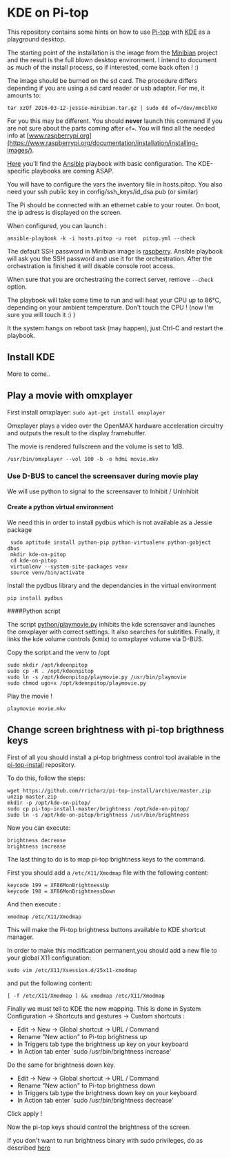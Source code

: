 # KDE on Pi-top

This repository contains some hints on how to use [Pi-top](https://www.pi-top.com/) with [KDE](https://www.kde.org/) as a playground desktop.

The starting point of the installation is the image from the [Minibian](https://minibianpi.wordpress.com/) project and the result is the full blown desktop environment.
I intend to document as much of the install process, so if interested, come back often ! :)

The image should be burned on the sd card. The procedure differs depending if you are using a sd card reader or usb adapter. For me, it amounts to:

`tar xzOf 2016-03-12-jessie-minibian.tar.gz | sudo dd of=/dev/mmcblk0`

For you this may be different. You should **never** launch this command if you are not sure about the parts coming after `of=`. You will find all the needed info at [www.raspberrypi.org](https://www.raspberrypi.org/documentation/installation/installing-images/).



[Here](/ansible) you'll find the [Ansible](https://www.ansible.com/) playbook with basic configuration. The KDE-specific playbooks are coming ASAP.

You will have to configure the vars the inventory file in hosts.pitop. You also need your ssh public key in config/ssh_keys/id_dsa.pub (or similar) 

The Pi should be connected with an ethernet cable to your router.  On boot, the ip adress is displayed on the screen.

When configured, you can launch :

`ansible-playbook -k -i hosts.pitop -u root  pitop.yml --check`

The default SSH password in Minibian image is [raspberry](https://minibianpi.wordpress.com/faq/). Ansible playbook will ask you the SSH password and use it for the orchestration. After the orchestration is finished  it will disable console root access.

When sure that you are orchestrating the correct server, remove `--check` option.

The playbook will take some time to run and will heat your CPU up to 86°C, depending on your ambient temperature. Don't touch the CPU  ! (now I'm sure you will touch it :) )

It the system hangs on reboot task (may happen), just Ctrl-C and restart the playbook.


## Install KDE

More to come..

## Play a movie with omxplayer

First install omxplayer:
`sudo apt-get install omxplayer`

Omxplayer plays a video over the OpenMAX hardware acceleration circuitry and outputs the result to the display framebuffer. 

The movie is rendered fullscreen and the volume is set to 1dB.



`/usr/bin/omxplayer --vol 100 -b -o hdmi movie.mkv`




### Use D-BUS to cancel the screensaver during movie play

We will use python to signal to the screensaver to Inhibit / UnInhibit

#### Create a python virtual environment

We need this in order to install pydbus which is not available as a Jessie package

```
 sudo aptitude install python-pip python-virtualenv python-gobject dbus
 mkdir kde-on-pitop
 cd kde-on-pitop
 virtualenv --system-site-packages venv
 source venv/bin/activate
```

Install the pydbus library and the dependancies in the virtual environment

`pip install pydbus`


####Python script

The script [python/playmovie.py](python/playmovie.py) inhibits the kde scrensaver and launches the omxplayer with correct settings. It also searches for subtitles. 
Finally, it links the kde volume controls (kmix) to omxplayer volume via D-BUS.


Copy the script and the venv to /opt 

```
sudo mkdir /opt/kdeonpitop
sudo cp -R . /opt/kdeonpitop
sudo ln -s /opt/kdeonpitop/playmovie.py /usr/bin/playmovie
sudo chmod ugo+x /opt/kdeonpitop/playmovie.py
```

Play the movie !

`playmovie movie.mkv`

## Change screen brightness with pi-top brigthness keys

First of all you should install a pi-top brightness control tool available in the [pi-top-install](https://github.com/rricharz/pi-top-install) repository.

To do this, follow the steps:

```
wget https://github.com/rricharz/pi-top-install/archive/master.zip
unzip master.zip
mkdir -p /opt/kde-on-pitop/
sudo cp pi-top-install-master/brightness /opt/kde-on-pitop/
sudo ln -s /opt/kde-on-pitop/brightness /usr/bin/brightness
```

Now you can execute:
```
brightness decrease
brightness increase
```
 
The last thing to do is to map pi-top brightness keys to the command.

First you should add a `/etc/X11/Xmodmap` file with the following content:

```
keycode 199 = XF86MonBrightnessUp 
keycode 198 = XF86MonBrightnessDown
```

And then execute :
```
xmodmap /etc/X11/Xmodmap
```

This will make the Pi-top brightness buttons available to KDE shortcut manager.

In order to make this modification permanent,you should add a new file to your global X11 configuration:

`sudo vim /etc/X11/Xsession.d/25x11-xmodmap`

and put the following content:

`[ -f /etc/X11/Xmodmap ] && xmodmap /etc/X11/Xmodmap`

Finally we must tell to KDE the new mapping. This is done in System Configuration -> Shortcuts and gestures -> Custom shortcuts :

- Edit -> New -> Global shortcut -> URL / Command
- Rename "New action" to Pi-top brightness up
- In Triggers tab type the brightness up key on your keyboard
- In Action tab enter `sudo /usr/bin/brightness increase'

Do the same for brightness down key.
- Edit -> New -> Global shortcut -> URL / Command
- Rename "New action" to Pi-top brightness down
- In Triggers tab type the brightness down key on your keyboard
- In Action tab enter `sudo /usr/bin/brightness decrease'

Click apply !

Now the pi-top keys should control the brightness of the screen.

If you don't want to run brightness binary with sudo privileges, do as described 
[here](http://quick2wire.com/non-root-access-to-spi-on-the-pi/)















 
